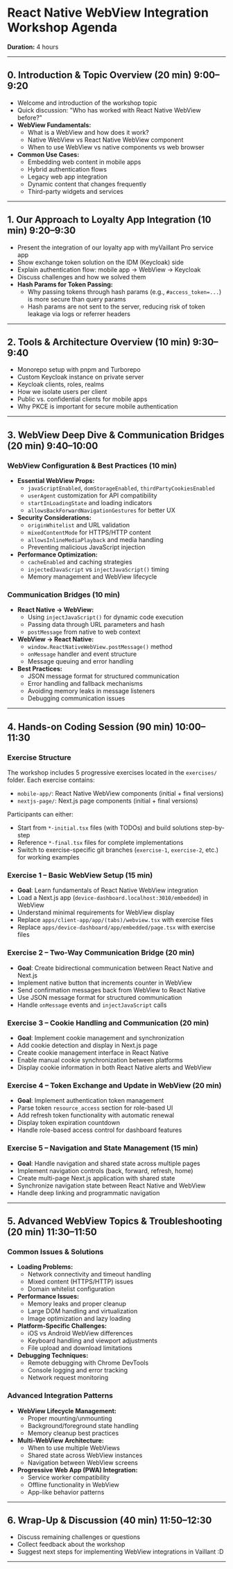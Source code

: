 # React Native WebView Integration Workshop Agenda

**Duration:** 4 hours

---

## 0. Introduction & Topic Overview (20 min) 9:00–9:20

- Welcome and introduction of the workshop topic
- Quick discussion: "Who has worked with React Native WebView before?"
- **WebView Fundamentals:**
  - What is a WebView and how does it work?
  - Native WebView vs React Native WebView component
  - When to use WebView vs native components vs web browser
- **Common Use Cases:**
  - Embedding web content in mobile apps
  - Hybrid authentication flows
  - Legacy web app integration
  - Dynamic content that changes frequently
  - Third-party widgets and services

---

## 1. Our Approach to Loyalty App Integration (10 min) 9:20–9:30

- Present the integration of our loyalty app with myVaillant Pro service app
- Show exchange token solution on the IDM (Keycloak) side
- Explain authentication flow: mobile app → WebView → Keycloak
- Discuss challenges and how we solved them
- **Hash Params for Token Passing:**
  - Why passing tokens through hash params (e.g., `#access_token=...`) is more secure than query params
  - Hash params are not sent to the server, reducing risk of token leakage via logs or referrer headers

---

## 2. Tools & Architecture Overview (10 min) 9:30–9:40

- Monorepo setup with pnpm and Turborepo
- Custom Keycloak instance on private server
- Keycloak clients, roles, realms
- How we isolate users per client
- Public vs. confidential clients for mobile apps
- Why PKCE is important for secure mobile authentication

---

## 3. WebView Deep Dive & Communication Bridges (20 min) 9:40–10:00

### WebView Configuration & Best Practices (10 min)

- **Essential WebView Props:**
  - `javaScriptEnabled`, `domStorageEnabled`, `thirdPartyCookiesEnabled`
  - `userAgent` customization for API compatibility
  - `startInLoadingState` and loading indicators
  - `allowsBackForwardNavigationGestures` for better UX
- **Security Considerations:**
  - `originWhitelist` and URL validation
  - `mixedContentMode` for HTTPS/HTTP content
  - `allowsInlineMediaPlayback` and media handling
  - Preventing malicious JavaScript injection
- **Performance Optimization:**
  - `cacheEnabled` and caching strategies
  - `injectedJavaScript` vs `injectJavaScript()` timing
  - Memory management and WebView lifecycle

### Communication Bridges (10 min)

- **React Native → WebView:**
  - Using `injectJavaScript()` for dynamic code execution
  - Passing data through URL parameters and hash
  - `postMessage` from native to web context
- **WebView → React Native:**
  - `window.ReactNativeWebView.postMessage()` method
  - `onMessage` handler and event structure
  - Message queuing and error handling
- **Best Practices:**
  - JSON message format for structured communication
  - Error handling and fallback mechanisms
  - Avoiding memory leaks in message listeners
  - Debugging communication issues

---

## 4. Hands-on Coding Session (90 min) 10:00–11:30

### Exercise Structure

The workshop includes 5 progressive exercises located in the `exercises/` folder. Each exercise contains:

- `mobile-app/`: React Native WebView components (initial + final versions)
- `nextjs-page/`: Next.js page components (initial + final versions)

Participants can either:

- Start from `*-initial.tsx` files (with TODOs) and build solutions step-by-step
- Reference `*-final.tsx` files for complete implementations
- Switch to exercise-specific git branches (`exercise-1`, `exercise-2`, etc.) for working examples

### Exercise 1 – Basic WebView Setup (15 min)

- **Goal**: Learn fundamentals of React Native WebView integration
- Load a Next.js app (`device-dashboard.localhost:3010/embedded`) in WebView
- Understand minimal requirements for WebView display
- Replace `apps/client-app/app/(tabs)/webview.tsx` with exercise files
- Replace `apps/device-dashboard/app/embedded/page.tsx` with exercise files

### Exercise 2 – Two-Way Communication Bridge (20 min)

- **Goal**: Create bidirectional communication between React Native and Next.js
- Implement native button that increments counter in WebView
- Send confirmation messages back from WebView to React Native
- Use JSON message format for structured communication
- Handle `onMessage` events and `injectJavaScript` calls

### Exercise 3 – Cookie Handling and Communication (20 min)

- **Goal**: Implement cookie management and synchronization
- Add cookie detection and display in Next.js page
- Create cookie management interface in React Native
- Enable manual cookie synchronization between platforms
- Display cookie information in both React Native alerts and WebView

### Exercise 4 – Token Exchange and Update in WebView (20 min)

- **Goal**: Implement authentication token management
- Parse token `resource_access` section for role-based UI
- Add refresh token functionality with automatic renewal
- Display token expiration countdown
- Handle role-based access control for dashboard features

### Exercise 5 – Navigation and State Management (15 min)

- **Goal**: Handle navigation and shared state across multiple pages
- Implement navigation controls (back, forward, refresh, home)
- Create multi-page Next.js application with shared state
- Synchronize navigation state between React Native and WebView
- Handle deep linking and programmatic navigation

---

## 5. Advanced WebView Topics & Troubleshooting (20 min) 11:30–11:50

### Common Issues & Solutions

- **Loading Problems:**
  - Network connectivity and timeout handling
  - Mixed content (HTTPS/HTTP) issues
  - Domain whitelist configuration
- **Performance Issues:**
  - Memory leaks and proper cleanup
  - Large DOM handling and virtualization
  - Image optimization and lazy loading
- **Platform-Specific Challenges:**
  - iOS vs Android WebView differences
  - Keyboard handling and viewport adjustments
  - File upload and download limitations
- **Debugging Techniques:**
  - Remote debugging with Chrome DevTools
  - Console logging and error tracking
  - Network request monitoring

### Advanced Integration Patterns

- **WebView Lifecycle Management:**
  - Proper mounting/unmounting
  - Background/foreground state handling
  - Memory cleanup best practices
- **Multi-WebView Architecture:**
  - When to use multiple WebViews
  - Shared state across WebView instances
  - Navigation between WebView screens
- **Progressive Web App (PWA) Integration:**
  - Service worker compatibility
  - Offline functionality in WebView
  - App-like behavior patterns

---

## 6. Wrap-Up & Discussion (40 min) 11:50–12:30

- Discuss remaining challenges or questions
- Collect feedback about the workshop
- Suggest next steps for implementing WebView integrations in Vaillant :D

---
